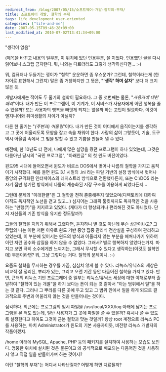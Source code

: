 ```yaml
---
redirect_from: /blog/2007/05/15/소프트웨어-개발-철학의-부재/
title: 소프트웨어 개발, 철학의 부재
tags: life development user-oriented
categories: ["life-and-me"]
date: 2007-05-15T09:46:28+09:00
last_modified_at: 2010-07-02T13:41:34+09:00
---
```

"생각이 없음"

(제목을 바꾸고 내용의 일부분, 이 위치에 있던 인용부분, 을 지웠다.
인용했던 글을 다시 읽어보니 스크랩 금지란다. 뭐, 나와는 다르더라도
그렇게 생각하신다면... :-)

뭐, 컴퓨터나 두들기는 쟁이가 "철학" 운운하면 좀 우스운가? 그런데,
철학이라는게 (한자어로 표현해서 그런지) 말은 좀 거창하지만 그 뜻은,
"**'생각' 하며 살자**" 보다 더 크지 않은 듯.

개발자에게는 적어도 두 줄기의 철학이 필요하다. 그 중 첫번째는 물론,
"*사용자에 대한 배려*"이다. 내가 만든 이 프로그램이, 이 기계가, 이
서비스가 사용자에게 어떤 행복을 줄 수 있을까? 또는 사용자의 행복을
빼앗게 되지는 않을까 하는 고민이 필요하다. 이것이 엔지니어와 취미생활의
차이가 아닐까?

다른 한 줄기는 "*(주변과) 어울림*"이다. 내가 만든 것이 어디에서
움직이는지를 생각하고 그 곳에 어울리도록 모양을 잡고 속을 채워야 한다.
사람의 삶이 그렇듯이, 기술, 도구 역시 어울림 속에서 그 빛을 발할 수
있고 기쁨을 만들어 낼 수 있다.

예전에, 한 10년도 더 전에, 나에게 많은 실망을 줬던 프로그램이 하나
있었는데, 그것은 다름아닌 당시의 "국민 프로그램", "아래한글" 의 첫 윈도
버전이었다.

윈도95 시대에 들어오면서 윈도가 비로소 DOS에서 벗어나 나름의 철학을
가지고 움직이기 시작했다. 예를 들면 윈도 3.1 시절의 .ini 라는 파일 기반의
설정 방식에서 벗어나 중앙의 규격화된 인터페이스의 레지스트리 방식으로
전환했다든지, 또는 C:\DOS 라는 자기 집만 챙기던 방식에서 나름의 계층화된
저장 구조를 이용하게 되었다든지...

그런데 문제의 "아래한글"은 그 철학을 전혀 존중해주지 않았으며(디렉토리에
대하여 아직도 독자적인 노선을 걷고 있고...) 심지어는 그래픽 툴킷까지도
독자적인 것을 사용하는 "만행(?)"을 저지르고 있었다. (게다가 더 향상되거나
편리해진 것도 아니었다. 단지 자신들의 기존 방식을 유지한 정도랄까?)

그들의 철학을 지키기 위해서 그랬다면, 듣자하니 별 것도 아닌데 무슨
상관이냐고? 그 무렵의 나는 이런 저런 이유로 윈도 기반 중앙 집중 관리식
전산실을 구성하여 관리하고 있었는데, 이 부분에 있어서는 윈도의 방식과
어울리지 않는 부분을 헤쳐나가기 위하여 이런 저런 꽁수와 삽질을 하지 않을
수 없었다. 그래서? 별로 행복하지 않았다는거지. 따지고 보면 극히 소수에게만
느껴지는, 그래서 무시할 수 있다고 생각하는(이것도 철학인데) 부분이라면?
뭐, 그냥 그렇다는 거다. 철학의 문제이니. :-)

요즘도 철학을 무시하는 경우를 가끔, 심심치 않게 볼 수 있다.
리눅스/유닉스의 세상은 비교적 잘 정리된, 뿌리가 있는, 그리고 오랜 기간
동안 다듬어진 철학을 가지고 있다. 반면, 근래의 리눅스 기반 프로그래머 중
일부는 리눅스/유닉스 세상에 대한 이해로부터 출발하여 "철학이 있는 개발"을
하기 보다는 돈이 되는 것 같아서 "아는 범위에서 일"을 하는 것 같다. 그러나
그 뿌리를 다른 곳에 두고 있고 그 범위 안에서 일을 하게 되므로 결과적으로
주변과 어울리지 않는 것을 만들어내는 것이다.

심각하다. 최근에는 프로그램의 임시 파일을 /usr/local/XXX/log 아래에
남기는 프로그램을 본 적도 있는데, 일반 사용자가 그 곳에 파일을 쓸 수
있을까? 혹시나 쓸 수 있도록 설정한다고 하여도 그것이 근본 철학과 맞는
것일까? 항상 root 계정으로 리눅스 PC를 사용하는, 마치 Administrator가
윈도의 기본 사용자이듯, 비전향 리눅스 개발자의 작품이겠지.

/home 아래에 MySQL, Apache, PHP 등의 패키지를 설치하여 사용하는 모습도
보인다. 엉뚱한 위치에 설치된 것은 물론이고 왜 공식적으로 배포되는
다듬어진 것을 사용하지 않고 직접 일을 만들어가며 하는 것이지?

이런 "철학의 부재"는 어디서 나타난걸까? 어떻게 하면 치료될까?

